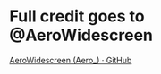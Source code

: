# Full credit goes to @AeroWidescreen

[AeroWidescreen (Aero_) · GitHub](https://github.com/AeroWidescreen)


